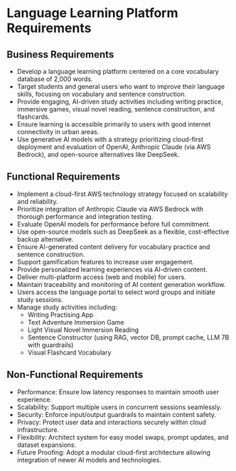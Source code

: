 # Language Learning Platform Requirements

## Business Requirements

- Develop a language learning platform centered on a core vocabulary database of 2,000 words.
- Target students and general users who want to improve their language skills, focusing on vocabulary and sentence construction.
- Provide engaging, AI-driven study activities including writing practice, immersive games, visual novel reading, sentence construction, and flashcards.
- Ensure learning is accessible primarily to users with good internet connectivity in urban areas.
- Use generative AI models with a strategy prioritizing cloud-first deployment and evaluation of OpenAI, Anthropic Claude (via AWS Bedrock), and open-source alternatives like DeepSeek.

## Functional Requirements

- Implement a cloud-first AWS technology strategy focused on scalability and reliability.
- Prioritize integration of Anthropic Claude via AWS Bedrock with thorough performance and integration testing.
- Evaluate OpenAI models for performance before full commitment.
- Use open-source models such as DeepSeek as a flexible, cost-effective backup alternative.
- Ensure AI-generated content delivery for vocabulary practice and sentence construction.
- Support gamification features to increase user engagement.
- Provide personalized learning experiences via AI-driven content.
- Deliver multi-platform access (web and mobile) for users.
- Maintain traceability and monitoring of AI content generation workflow.
- Users access the language portal to select word groups and initiate study sessions.
- Manage study activities including:
  - Writing Practising App
  - Text Adventure Immersion Game
  - Light Visual Novel Immersion Reading
  - Sentence Constructor (using RAG, vector DB, prompt cache, LLM 7B with guardrails)
  - Visual Flashcard Vocabulary

## Non-Functional Requirements

- Performance: Ensure low latency responses to maintain smooth user experience.
- Scalability: Support multiple users in concurrent sessions seamlessly.
- Security: Enforce input/output guardrails to maintain content safety.
- Privacy: Protect user data and interactions securely within cloud infrastructure.
- Flexibility: Architect system for easy model swaps, prompt updates, and dataset expansions.
- Future Proofing: Adopt a modular cloud-first architecture allowing integration of newer AI models and technologies.
